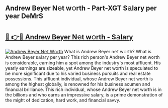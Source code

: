 ## Andrew Beyer N𝚎t w𝚘rth - Part-XGT S𝚊lary per year DeMrS

# <h2><a href="http://gc02kf.nevu.top/?p=Andrew+Beyer">🔗 👉🔴 Andrew Beyer N𝚎t w𝚘rth - S𝚊lary</a></h2>

[![Andrew Beyer N𝚎t W𝚘rth](https://i.imgur.com/Oavwk0R.jpeg)](http://gc02kf.nevu.top/?p=Andrew+Beyer)
What is Andrew Beyer n𝚎t w𝚘rth? What is Andrew Beyer s𝚊lary per year?
This rich person's Andrew Beyer net worth is considerable, earning him a spot among the industry's most affluent. His yearly earnings are sizeable, yet Andrew Beyer net worth is speculated to be more significant due to his varied business pursuits and real estate possessions. This affluent individual, whose Andrew Beyer net worth is among the highest globally, is renowned for his business acumen and financial brilliance. This rich individual, whose Andrew Beyer net worth is in the billions and who earns an impressive salary, is a prime demonstration of the might of dedication, hard work, and financial savvy.
